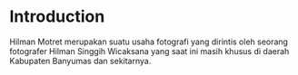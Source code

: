 # Introduction
Hilman Motret merupakan suatu usaha fotografi yang dirintis oleh seorang fotografer Hilman Singgih Wicaksana yang saat ini masih khusus di daerah Kabupaten Banyumas dan sekitarnya.
